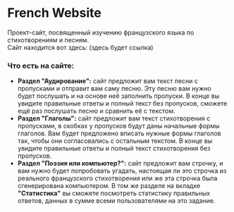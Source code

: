 # French Website
Проект-сайт, посвященный изучению французского языка по стихотворениям и песням.  
Сайт находится вот здесь: (здесь будет ссылка)  
  
### Что есть на сайте:  
* **Раздел "Аудирование":** сайт предложит вам текст песни с пропусками и отправит вам саму песню. Эту песню вам нужно будет послушать и на основе неё заполнить пропуски. В конце вы увидите правильные ответы и полный текст без пропусков, сможете ещё раз послушать песню и сравнить её с текстом.
* **Раздел "Глаголы":** сайт предложит вам текст стихотворения с пропусками, в скобках у пропусков будут даны начальные формы глаголов. Вам будет предложено вписать нужные формы глаголов так, чтобы они согласовались с остальным текстом. В конце вы увидите правильные ответы и полный текст стихотворения без пропусков.
* **Раздел "Поэзия или компьютер?":** сайт предложит вам строчку, и вам нужно будет попробовать угадать, настоящая ли это строчка из реального французского стихотворения или же эта строчка была сгенерирована компьютером. В том же разделе на вкладке **"Статистика"** вы сможете посмотреть статистику правильных ответов, данных в сумме всеми пользователями на это задание.

